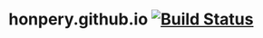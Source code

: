 # honpery.github.io [![Build Status](https://travis-ci.org/honpery/honpery.github.io.svg?branch=master)](https://travis-ci.org/honpery/honpery.github.io)